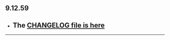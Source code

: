 ## 9.12.59

- ## The [CHANGELOG file is here](https://flutter-sound.canardoux.xyz/changelog.html)

-----------------------------------------------------------------------------------------------------------------------------------
